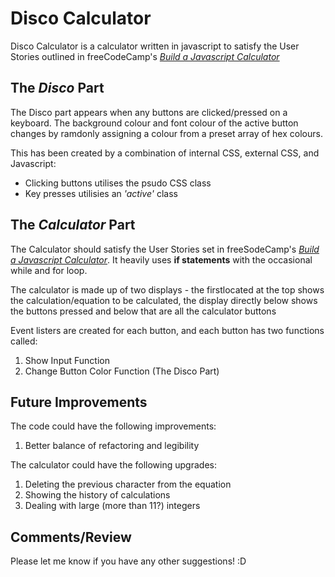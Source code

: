# Disco Calculator

Disco Calculator is a calculator written in javascript to satisfy the User Stories outlined in freeCodeCamp's [_Build a Javascript Calculator_][FCC-UserStories]

## The _Disco_ Part

The Disco part appears when any buttons are clicked/pressed on a keyboard. The background colour and font colour of the active button changes by ramdonly assigning a colour from a preset array of hex colours.

This has been created by a combination of internal CSS, external CSS, and Javascript:
* Clicking buttons utilises the psudo CSS class
* Key presses utilisies an _'active'_ class

## The _Calculator_ Part

The Calculator should satisfy the User Stories set in freeSodeCamp's [_Build a Javascript Calculator_][FCC-UserStories]. It heavily uses **if statements** with the occasional while and for loop.

The calculator is made up of two displays - the firstlocated at the top shows the calculation/equation to be calculated, the display directly below shows the buttons pressed and below that are all the calculator buttons

Event listers are created for each button, and each button has two functions called:
1. Show Input Function
2. Change Button Color Function (The Disco Part)

## Future Improvements

The code could have the following improvements:
1. Better balance of refactoring and legibility

The calculator could have the following upgrades:

1. Deleting the previous character from the equation
2. Showing the history of calculations
3. Dealing with large (more than 11?) integers

## Comments/Review

Please let me know if you have any other suggestions! :D


[FCC-UserStories]:https://www.freecodecamp.org/learn/front-end-libraries/front-end-libraries-projects/build-a-javascript-calculator
